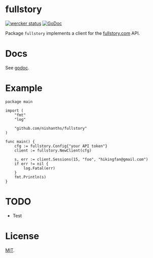 # fullstory

[![wercker status](https://app.wercker.com/status/5c617e0ba84e532e22029444f79d835f/s/master "wercker status")](https://app.wercker.com/project/bykey/5c617e0ba84e532e22029444f79d835f)
[![GoDoc](https://godoc.org/github.com/nishanths/fullstory?status.svg)](https://godoc.org/github.com/nishanths/fullstory)

Package `fullstory` implements a client for the
[fullstory.com](https://fullstory.com) API.

# Docs

See [godoc](https://godoc.org/github.com/nishanths/fullstory).

# Example

```
package main

import (
	"fmt"
	"log"

	"github.com/nishanths/fullstory"
)

func main() {
	cfg := fullstory.Config{"your API token"}
	client := fullstory.NewClient(cfg)

	s, err := client.Sessions(15, "foo", "hikingfan@gmail.com")
	if err != nil {
		log.Fatal(err)
	}
	fmt.Println(s)
}
```

# TODO

- Test

# License

[MIT](https://nishanths.mit-license.org).
